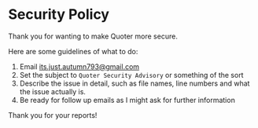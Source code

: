# Security Policy
Thank you for wanting to make Quoter more secure.

Here are some guidelines of what to do:
1. Email [its.just.autumn793@gmail.com](mailto:its.just.autumn793@gmail.com)
2. Set the subject to `Quoter Security Advisory` or something of the sort
3. Describe the issue in detail, such as file names, line numbers and what the issue actually is.
4. Be ready for follow up emails as I might ask for further information

Thank you for your reports!
